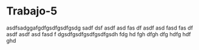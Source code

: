 # Trabajo-5

asdfsadggafgdfgsdfgsdfgsdg
sadf
dsf
asdf
asd
fas
df
asdf
asd
fasd
fas
df
asdf
asdf
asd
fasd
f
dgsdfgsdfgsdfgsdfgsdh
fdg
hd
fgh
dfgh
dfg
hdfg
hdf
ghd
